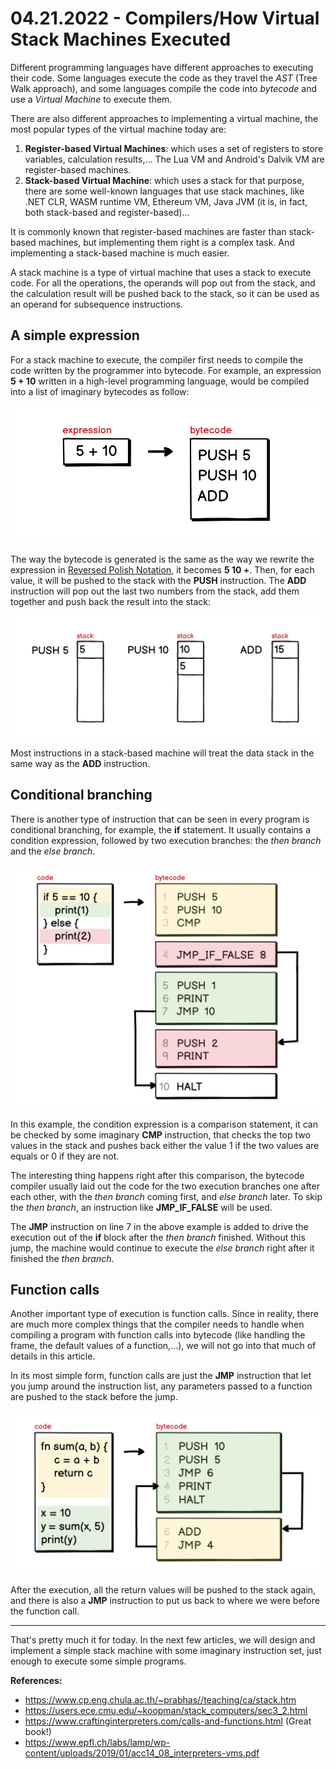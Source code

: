 # 04.21.2022 - Compilers/How Virtual Stack Machines Executed

Different programming languages have different approaches to executing their code. Some languages execute the code as they travel the *AST* (Tree Walk approach), and some languages compile the code into *bytecode* and use a *Virtual Machine* to execute them.  
  
There are also different approaches to implementing a virtual machine, the most popular types of the virtual machine today are:
  
1. **Register-based Virtual Machines**: which uses a set of registers to store variables, calculation results,... The Lua VM and Android's Dalvik VM are register-based machines.
2. **Stack-based Virtual Machine**: which uses a stack for that purpose, there are some well-known languages that use stack machines, like .NET CLR, WASM runtime VM, Ethereum VM, Java JVM (it is, in fact, both stack-based and register-based)...

It is commonly known that register-based machines are faster than stack-based machines, but implementing them right is a complex task. And implementing a stack-based machine is much easier.

A stack machine is a type of virtual machine that uses a stack to execute code. For all the operations, the operands will pop out from the stack, and the calculation result will be pushed back to the stack, so it can be used as an operand for subsequence instructions.

## A simple expression

For a stack machine to execute, the compiler first needs to compile the code written by the programmer into bytecode. For example, an expression **5 + 10** written in a high-level programming language, would be compiled into a list of imaginary bytecodes as follow:

![](_meta/stack-machine-example-01.png)

The way the bytecode is generated is the same as the way we rewrite the expression in [Reversed Polish Notation](https://en.wikipedia.org/wiki/Reverse_Polish_notation), it becomes **5 10 +**. Then, for each value, it will be pushed to the stack with the **PUSH** instruction. The **ADD** instruction will pop out the last two numbers from the stack, add them together and push back the result into the stack:

![](_meta/stack-machine-example-02-execute.png)

Most instructions in a stack-based machine will treat the data stack in the same way as the **ADD** instruction.

## Conditional branching

There is another type of instruction that can be seen in every program is conditional branching, for example, the **if** statement. It usually contains a condition expression, followed by two execution branches: the _then branch_ and the _else branch_.

![](_meta/stack-machine-if-condition.png)

In this example, the condition expression is a comparison statement, it can be checked by some imaginary **CMP** instruction, that checks the top two values in the stack and pushes back either the value 1 if the two values are equals or 0 if they are not.

The interesting thing happens right after this comparison, the bytecode compiler usually laid out the code for the two execution branches one after each other, with the _then branch_ coming first, and _else branch_ later. To skip the _then branch_, an instruction like **JMP_IF_FALSE** will be used.

The **JMP** instruction on line 7 in the above example is added to drive the execution out of the **if** block after the _then branch_ finished. Without this jump, the machine would continue to execute the _else branch_ right after it finished the _then branch_.

## Function calls

Another important type of execution is function calls. Since in reality, there are much more complex things that the compiler needs to handle when compiling a program with function calls into bytecode (like handling the frame, the default values of a function,...), we will not go into that much of details in this article.

In its most simple form, function calls are just the **JMP** instruction that let you jump around the instruction list, any parameters passed to a function are pushed to the stack before the jump.

![](_meta/stack-machine-function-calls.png)

After the execution, all the return values will be pushed to the stack again, and there is also a **JMP** instruction to put us back to where we were before the function call.

---

That's pretty much it for today. In the next few articles, we will design and implement a simple stack machine with some imaginary instruction set, just enough to execute some simple programs.

**References:**

- https://www.cp.eng.chula.ac.th/~prabhas//teaching/ca/stack.htm
- https://users.ece.cmu.edu/~koopman/stack_computers/sec3_2.html
- https://www.craftinginterpreters.com/calls-and-functions.html (Great book!)
- https://www.epfl.ch/labs/lamp/wp-content/uploads/2019/01/acc14_08_interpreters-vms.pdf